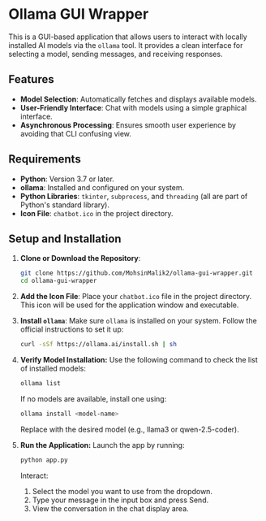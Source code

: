 # Ollama GUI Wrapper

This is a GUI-based application that allows users to interact with locally installed AI models via the `ollama` tool. It provides a clean interface for selecting a model, sending messages, and receiving responses.

## Features

- **Model Selection**: Automatically fetches and displays available models.
- **User-Friendly Interface**: Chat with models using a simple graphical interface.
- **Asynchronous Processing**: Ensures smooth user experience by avoiding that CLI confusing view.

## Requirements

- **Python**: Version 3.7 or later.
- **ollama**: Installed and configured on your system.
- **Python Libraries**: `tkinter`, `subprocess`, and `threading` (all are part of Python's standard library).
- **Icon File**: `chatbot.ico` in the project directory.

## Setup and Installation

1. **Clone or Download the Repository**:
   ```bash
   git clone https://github.com/MohsinMalik2/ollama-gui-wrapper.git
   cd ollama-gui-wrapper

2. **Add the Icon File**:
   Place your `chatbot.ico` file in the project directory. This icon will be used for the application window and executable.

3. **Install `ollama`**:
   Make sure `ollama` is installed on your system. Follow the official instructions to set it up:
   ```bash
   curl -sSf https://ollama.ai/install.sh | sh

4. **Verify Model Installation:**
    Use the following command to check the list of installed models:
    ```bash
    ollama list
    ```

    If no models are available, install one using:
    ```bash
    ollama install <model-name>
    ```

    Replace <model-name> with the desired model (e.g., llama3 or qwen-2.5-coder).

5. **Run the Application:**
    Launch the app by running:

    ```bash
    python app.py
    ```
    
    Interact:

    1. Select the model you want to use from the dropdown.
    2. Type your message in the input box and press Send.
    3. View the conversation in the chat display area.


    